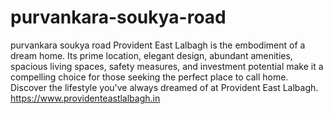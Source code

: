 # purvankara-soukya-road
purvankara soukya road 
Provident East Lalbagh is the embodiment of a dream home. Its prime location, elegant design, abundant amenities, spacious living spaces, safety measures, and investment potential make it a compelling choice for those seeking the perfect place to call home. Discover the lifestyle you've always dreamed of at Provident East Lalbagh.
https://www.providenteastlalbagh.in
